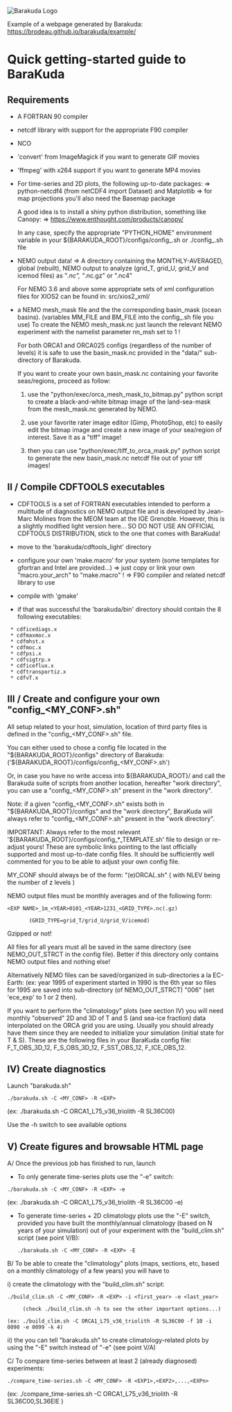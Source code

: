 
![Barakuda Logo](https://brodeau.github.io/barakuda/logo.svg)

Example of a webpage generated by Barakuda:
https://brodeau.github.io/barakuda/example/

# Quick getting-started guide to BaraKuda

## Requirements

* A FORTRAN 90 compiler

* netcdf library with support for the appropriate F90 compiler

* NCO

* 'convert' from ImageMagick if you want to generate GIF movies

* 'ffmpeg' with x264 support if you want to generate MP4 movies

* For time-series and 2D plots, the following up-to-date packages:
  => python-netcdf4 (from netCDF4 import Dataset) and Matplotlib
  => for map projections you'll also need the Basemap package
  
  A good idea is to install a shiny python distribution, something like Canopy:
  => https://www.enthought.com/products/canopy/

  In any case, specify the appropriate "PYTHON_HOME" environment variable in
  your ${BARAKUDA_ROOT}/configs/config_<MYCONF>.sh or ./config_<MYCONF>.sh file

* NEMO output data! => A directory containing the MONTHLY-AVERAGED, global
                       (rebuilt), NEMO output to analyze
  (grid_T, grid_U, grid_V and icemod files) as "*.nc", "*.nc.gz" or ".nc4"

  For NEMO 3.6 and above some appropriate sets of xml configuration files for
  XIOS2 can be found in: src/xios2_xml/

* a NEMO mesh_mask file and the the corresponding basin_mask (ocean basins).
  (variables MM_FILE and BM_FILE into the config_<MYCONF>.sh file you use)
  To create the NEMO mesh_mask.nc just launch the relevant NEMO experiment with the
  namelist parameter nn_msh set to 1 !

  For both ORCA1 and ORCA025 configs (regardless of the number of levels) it is
  safe to use the basin_mask.nc provided in the "data/" sub-directory of Barakuda.
  
  If you want to create your own basin_mask.nc containing your favorite
  seas/regions, proceed as follow:

  1. use the "python/exec/orca_mesh_mask_to_bitmap.py" python script to create a
  black-and-white bitmap image of the land-sea-mask from the mesh_mask.nc
  generated by NEMO.

  2. use your favorite rater image editor (Gimp, PhotoShop, etc) to easily edit
  the bitmap image and create a new image of your sea/region of interest. Save
  it as a "tiff" image!

  3. then you can use "python/exec/tiff_to_orca_mask.py" python script to
  generate the new basin_mask.nc netcdf file out of your tiff images!



II / Compile CDFTOOLS executables 
---------------------------------

 * CDFTOOLS is a set of FORTRAN executables intended to perform a multitude of
   diagnostics on NEMO output file and is developed by Jean-Marc Molines from
   the MEOM team at the IGE Grenoble.  However, this is a slightly modified
   light version here...  SO DO NOT USE AN OFFICIAL CDFTOOLS DISTRIBUTION, stick
   to the one that comes with BaraKuda!

* move to the 'barakuda/cdftools_light' directory

* configure your own 'make.macro' for your system (some templates for gfortran
  and Intel are provided...)
    => just copy or link your own "macro.your_arch" to "make.macro" !
    => F90 compiler and related netcdf library to use

* compile with 'gmake'

* if that was successful the 'barakuda/bin' directory should contain the 8
  following executables:
~~~~~~~~~~~~~~~~~~~~~~~~~
 * cdficediags.x
 * cdfmaxmoc.x
 * cdfmhst.x
 * cdfmoc.x
 * cdfpsi.x
 * cdfsigtrp.x
 * cdficeflux.x
 * cdftransportiz.x
 * cdfvT.x
~~~~~~~~~~~~~~~~~~~~~~~~~



III / Create and configure your own "config_<MY_CONF>.sh"
---------------------------------------------------------

All setup related to your host, simulation, location of third party files is
defined in the "config_<MY_CONF>.sh" file.

You can either used to chose a config file located in the
"${BARAKUDA_ROOT}/configs" directory of Barakuda:
('${BARAKUDA_ROOT}/configs/config_<MY_CONF>.sh')

Or, in case you have no write access into ${BARAKUDA_ROOT}/ and call the Barakuda
suite of scripts from another location, hereafter "work directory", you can use
a "config_<MY_CONF>.sh" present in the "work directory".

Note: if a given "config_<MY_CONF>.sh" exists both in "${BARAKUDA_ROOT}/configs"
and the "work directory", BaraKuda will always refer to "config_<MY_CONF>.sh"
present in the "work directory".

IMPORTANT: Always refer to the most relevant '${BARAKUDA_ROOT}/configs/config_*_TEMPLATE.sh' file
to design or re-adjust yours! These are symbolic links pointing to the last
officially supported and most up-to-date config files.  It should be
sufficiently well commented for you to be able to adjust your own config file.

MY_CONF should always be of the form: "(e)ORCA<RES>_L<NLEV>_<blabla>.sh"
        ( with NLEV being the number of z levels )

NEMO output files must be monthly averages and of the following form:
~~~~~~~~~~~~~~~~~~~~~~~~~~~~~~~~~~~~~~~~~~~~~~~~~~~~~~~~
<EXP NAME>_1m_<YEAR>0101_<YEAR>1231_<GRID_TYPE>.nc(.gz)
~~~~~~~~~~~~~~~~~~~~~~~~~~~~~~~~~~~~~~~~~~~~~~~~~~~~~~~~
           (GRID_TYPE=grid_T/grid_U/grid_V/icemod) 

Gzipped or not!

All files for all years must all be saved in the same directory (see
NEMO_OUT_STRCT in the config file). Better if this directory only contains NEMO
output files and nothing else!

Alternatively NEMO files can be saved/organized in sub-directories a la
EC-Earth: (ex: year 1995 of experiment started in 1990 is the 6th year so files for
1995 are saved into sub-directory (of NEMO_OUT_STRCT) "006" (set 'ece_exp' to 1
or 2 then).

If you want to perform the "climatology" plots (see section IV) you will need
monthly "observed" 2D and 3D of T and S (and sea-ice fraction) data interpolated
on the ORCA grid you are using. Usually you should already have them since they
are needed to initialize your simulation (initial state for T & S). These are
the following files in your BaraKuda config file: F_T_OBS_3D_12, F_S_OBS_3D_12,
F_SST_OBS_12, F_ICE_OBS_12.



IV) Create diagnostics
----------------------

Launch "barakuda.sh"
~~~~~~~~~~~~~~~~~~~~~~~~~~~~~~~~~~~~
./barakuda.sh -C <MY_CONF> -R <EXP>
~~~~~~~~~~~~~~~~~~~~~~~~~~~~~~~~~~~~
(ex: ./barakuda.sh -C ORCA1_L75_v36_triolith -R SL36C00)

Use the -h switch to see available options



V) Create figures and browsable HTML page
-----------------------------------------

A/ Once the previous job has finished to run, launch

   * To only generate time-series plots use the "-e" switch:
   ~~~~~~~~~~~~~~~~~~~~~~~~~~~~~~~~~~~~
   ./barakuda.sh -C <MY_CONF> -R <EXP> -e
   ~~~~~~~~~~~~~~~~~~~~~~~~~~~~~~~~~~~~
   (ex: ./barakuda.sh -C ORCA1_L75_v36_triolith -R SL36C00 -e)

   * To generate time-series + 2D climatology plots use the "-E" switch,
     provided you have built the monthly/annual climatology (based on N years of
     your simulation) out of your experiment with the "build_clim.sh" script
     (see point V/B):     
     ~~~~~~~~~~~~~~~~~~~~~~~~~~~~~~~~~~~~
     ./barakuda.sh -C <MY_CONF> -R <EXP> -E
     ~~~~~~~~~~~~~~~~~~~~~~~~~~~~~~~~~~~~

B/ To be able to create the "climatology" plots (maps, sections, etc, based on a
   monthly climatology of a few years) you will have to

  i) create the climatology with the "build_clim.sh" script:  
   ~~~~~~~~~~~~~~~~~~~~~~~~~~~~~~~~~~~~~~~~~~~~~~~~~~~~~~~~~~~~~~~~~~~~~~~~
   ./build_clim.sh -C <MY_CONF> -R <EXP> -i <first_year> -e <last_year>
   ~~~~~~~~~~~~~~~~~~~~~~~~~~~~~~~~~~~~~~~~~~~~~~~~~~~~~~~~~~~~~~~~~~~~~~~~
         (check ./build_clim.sh -h to see the other important options...)

    (ex: ./build_clim.sh -C ORCA1_L75_v36_triolith -R SL36C00 -f 10 -i 0090 -e 0099 -k 4)
      

  ii) the you can tell "barakuda.sh" to create climatology-related plots by
       using the "-E" switch instead of "-e" (see point V/A)


C/ To compare time-series between at least 2 (already diagnosed) experiments:
   
   ~~~~~~~~~~~~~~~~~~~~~~~~~~~~~~~~~~~~~~~~~~~~~~~~~~~~~~~~~~~~~~~~~~~~~~~~
   ./compare_time-series.sh -C <MY_CONF> -R <EXP1>,<EXP2>,...,<EXPn>
   ~~~~~~~~~~~~~~~~~~~~~~~~~~~~~~~~~~~~~~~~~~~~~~~~~~~~~~~~~~~~~~~~~~~~~~~~
   (ex: ./compare_time-series.sh -C ORCA1_L75_v36_triolith -R SL36C00,SL36EIE )

